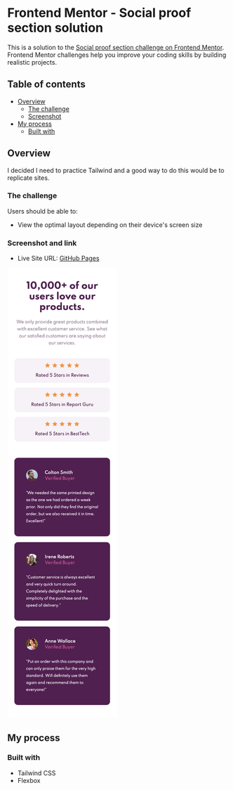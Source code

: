 # Frontend Mentor - Social proof section solution

This is a solution to the [Social proof section challenge on Frontend Mentor](https://www.frontendmentor.io/challenges/social-proof-section-6e0qTv_bA). Frontend Mentor challenges help you improve your coding skills by building realistic projects.

## Table of contents

- [Overview](#overview)
  - [The challenge](#the-challenge)
  - [Screenshot](#screenshot-and-link)
- [My process](#my-process)
  - [Built with](#built-with)

## Overview

I decided I need to practice Tailwind and a good way to do this would be to replicate sites.

### The challenge

Users should be able to:

- View the optimal layout depending on their device's screen size

### Screenshot and link

- Live Site URL: [GitHub Pages](https://ewhite1999.github.io/social-proof-section/)

![mobile screenshot](./images/mobileScreenshot.png)

## My process

### Built with

- Tailwind CSS
- Flexbox
